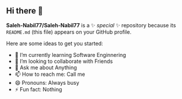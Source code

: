 ## Hi there 👋

**Saleh-Nabil77/Saleh-Nabil77** is a ✨ _special_ ✨ repository because its `README.md` (this file) appears on your GitHub profile.

Here are some ideas to get you started:

- 🌱 I’m currently learning Software Enginnering
- 👯 I’m looking to collaborate with Friends
- 💬 Ask me about Anything
- 📫 How to reach me: Call me
- 😄 Pronouns: Always busy
- ⚡ Fun fact: Nothing
